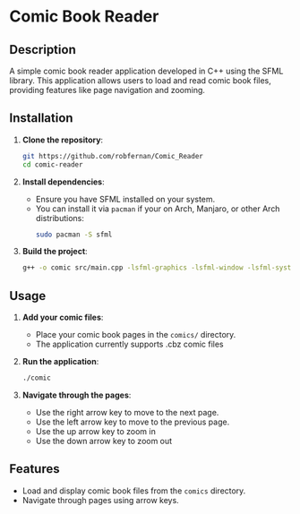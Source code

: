 # Comic Book Reader

## Description
A simple comic book reader application developed in C++ using the SFML library. This application allows users to load and read comic book files, providing features like page navigation and zooming.

## Installation
1. **Clone the repository**:
    ```sh
    git https://github.com/robfernan/Comic_Reader
    cd comic-reader
    ```
2. **Install dependencies**:
    - Ensure you have SFML installed on your system. 
    - You can install it via `pacman` if your on Arch, Manjaro, or other Arch distributions:
      ```sh
      sudo pacman -S sfml
      ```

3. **Build the project**:
    ```sh
    g++ -o comic src/main.cpp -lsfml-graphics -lsfml-window -lsfml-system
    ```

## Usage
1. **Add your comic files**:
    - Place your comic book pages in the `comics/` directory. 
    - The application currently supports .cbz comic files
2. **Run the application**:
    ```sh
    ./comic
    ```

3. **Navigate through the pages**:
    - Use the right arrow key to move to the next page.
    - Use the left arrow key to move to the previous page.
    - Use the up arrow key to zoom in
    - Use the down arrow key to zoom out

## Features
- Load and display comic book files from the `comics` directory.
- Navigate through pages using arrow keys.

